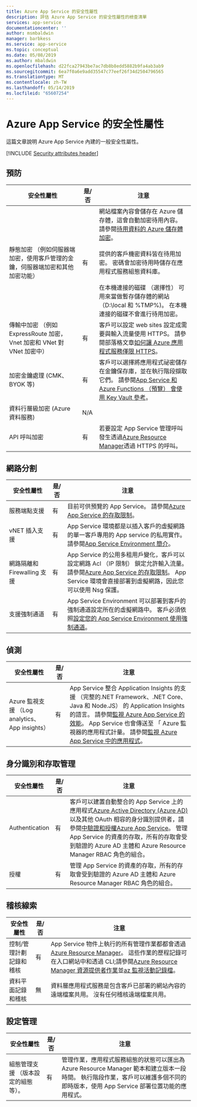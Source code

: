 ```yaml
---
title: Azure App Service 的安全性屬性
description: 評估 Azure App Service 的安全性屬性的檢查清單
services: app-service
documentationcenter: ''
author: msmbaldwin
manager: barbkess
ms.service: app-service
ms.topic: conceptual
ms.date: 05/08/2019
ms.author: mbaldwin
ms.openlocfilehash: d22fca27943be7ac7db8b8edd5882b9fa4ab3ab9
ms.sourcegitcommit: 6ea7f0a6e9add35547c77eef26f34d2504796565
ms.translationtype: MT
ms.contentlocale: zh-TW
ms.lasthandoff: 05/14/2019
ms.locfileid: "65607254"
---
```

# <a name="security-attributes-for-azure-app-service"></a>Azure App Service 的安全性屬性

這篇文章說明 Azure App Service 內建的一般安全性屬性。

[!INCLUDE [Security attributes header](../../includes/security-attributes-header.md)]

## <a name="preventative"></a>預防

| 安全性屬性 | 是/否 | 注意 |
|---|---|--|
| 靜態加密 （例如伺服器端加密，使用客戶管理的金鑰，伺服器端加密和其他加密功能） | 有 | 網站檔案內容會儲存在 Azure 儲存體，這會自動加密待用內容。 請參閱[待用資料的 Azure 儲存體加密](../storage/common/storage-service-encryption.md)。<br><br>提供的客戶機密資料皆在待用加密。 密碼會加密待用時儲存在應用程式服務組態資料庫。<br><br>在本機連接的磁碟 （選擇性） 可用來當做暫存儲存體的網站 （D:\local 和 %TMP%)。 在本機連接的磁碟不會進行待用加密。 |
| 傳輸中加密 （例如 ExpressRoute 加密，Vnet 加密和 VNet 對 VNet 加密中）| 有 | 客戶可以設定 web sites 設定成需要與輸入流量使用 HTTPS。 請參閱部落格文章[如何讓 Azure 應用程式服務僅限 HTTPS](https://blogs.msdn.microsoft.com/benjaminperkins/2017/11/30/how-to-make-an-azure-app-service-https-only/)。 |
| 加密金鑰處理 (CMK、BYOK 等)| 有 | 客戶可以選擇將應用程式祕密儲存在金鑰保存庫，並在執行階段擷取它們。 請參閱[App Service 和 Azure Functions （預覽） 會使用 Key Vault 參考](app-service-key-vault-references.md)。|
| 資料行層級加密 (Azure 資料服務)| N/A | |
| API 呼叫加密| 有 | 若要設定 App Service 管理呼叫發生透過[Azure Resource Manager](../azure-resource-manager/index.yml)透過 HTTPS 的呼叫。 |

## <a name="network-segmentation"></a>網路分割

| 安全性屬性 | 是/否 | 注意 |
|---|---|--|
| 服務端點支援| 有 | 目前可供預覽的 App Service。 請參閱[Azure App Service 的存取限制](app-service-ip-restrictions.md)。 |
| vNET 插入支援| 有 | App Service 環境都是以插入客戶的虛擬網路的單一客戶專用的 App service 的私用實作。 請參閱[App Service Environment 簡介](environment/intro.md)。 |
| 網路隔離和 Firewalling 支援| 有 | App Service 的公用多租用戶變化，客戶可以設定網路 Acl （IP 限制） 鎖定允許輸入流量。  請參閱[Azure App Service 的存取限制](app-service-ip-restrictions.md)。  App Service 環境會直接部署到虛擬網路，因此您可以使用 Nsg 保護。 |
| 支援強制通道 | 有 | App Service Environment 可以部署到客戶的強制通道設定所在的虛擬網路中。 客戶必須依照[設定您的 App Service Environment 使用強制通道](environment/forced-tunnel-support.md)。 |

## <a name="detection"></a>偵測

| 安全性屬性 | 是/否 | 注意|
|---|---|--|
| Azure 監視支援 （Log analytics、 App insights）| 有 | App Service 整合 Application Insights 的支援 （完整的.NET Framework、.NET Core、 Java 和 Node.JS） 的 Application Insights 的語言。  請參閱[監視 Azure App Service 的效能](../azure-monitor/app/azure-web-apps.md)。 App Service 也會傳送至 「 Azure 監視器的應用程式計量。 請參閱[監視 Azure App Service 中的應用程式](web-sites-monitor.md)。 |

## <a name="identity-and-access-management"></a>身分識別和存取管理

| 安全性屬性 | 是/否 | 注意|
|---|---|--|
| Authentication| 有 | 客戶可以建置自動整合的 App Service 上的應用程式[Azure Active Directory (Azure AD)](../active-directory/index.md)以及其他 OAuth 相容的身分識別提供者，請參閱[中驗證和授權Azure App Service](overview-authentication-authorization.md)。 管理 App Service 的資產的存取，所有的存取會受到驗證的 Azure AD 主體和 Azure Resource Manager RBAC 角色的組合。 |
| 授權| 有 | 管理 App Service 的資產的存取，所有的存取會受到驗證的 Azure AD 主體和 Azure Resource Manager RBAC 角色的組合。  |


## <a name="audit-trail"></a>稽核線索

| 安全性屬性 | 是/否 | 注意|
|---|---|--|
| 控制/管理計劃記錄和稽核| 有 | App Service 物件上執行的所有管理作業都都會透過[Azure Resource Manager](../azure-resource-manager/index.yml)。 這些作業的歷程記錄可在入口網站中和透過 CLI;請參閱[Azure Resource Manager 資源提供者作業](../role-based-access-control/resource-provider-operations.md#microsoftweb)並[az 監視活動記錄檔](/cli/azure/monitor/activity-log)。 |
| 資料平面記錄和稽核 | 無 | 資料層應用程式服務是包含客戶已部署的網站內容的遠端檔案共用。  沒有任何稽核遠端檔案共用。 |

## <a name="configuration-management"></a>設定管理

| 安全性屬性 | 是/否 | 注意|
|---|---|--|
| 組態管理支援 （版本設定的組態等）。| 有 | 管理作業，應用程式服務組態的狀態可以匯出為 Azure Resource Manager 範本和建立版本一段時間。 執行階段作業，客戶可以維護多個不同的即時版本，使用 App Service 部署位置功能的應用程式。 | 

